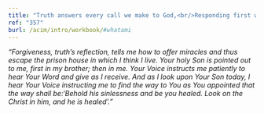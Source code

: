 ```yaml
---
title: "Truth answers every call we make to God,<br/>Responding first with miracles, and then<br/>Returning unto us to be Itself."
ref: "357"
burl: /acim/intro/workbook/#whatami
---
```


*“Forgiveness, truth’s reflection, tells me how to offer miracles and
thus escape the prison house in which I think I live. Your holy Son is
pointed out to me, first in my brother; then in me. Your Voice instructs
me patiently to hear Your Word and give as I receive. And as I look upon
Your Son today, I hear Your Voice instructing me to find the way to You
as You appointed that the way shall be:‘Behold his sinlessness and be
you healed. Look on the Christ in him, and he is healed’.”*


